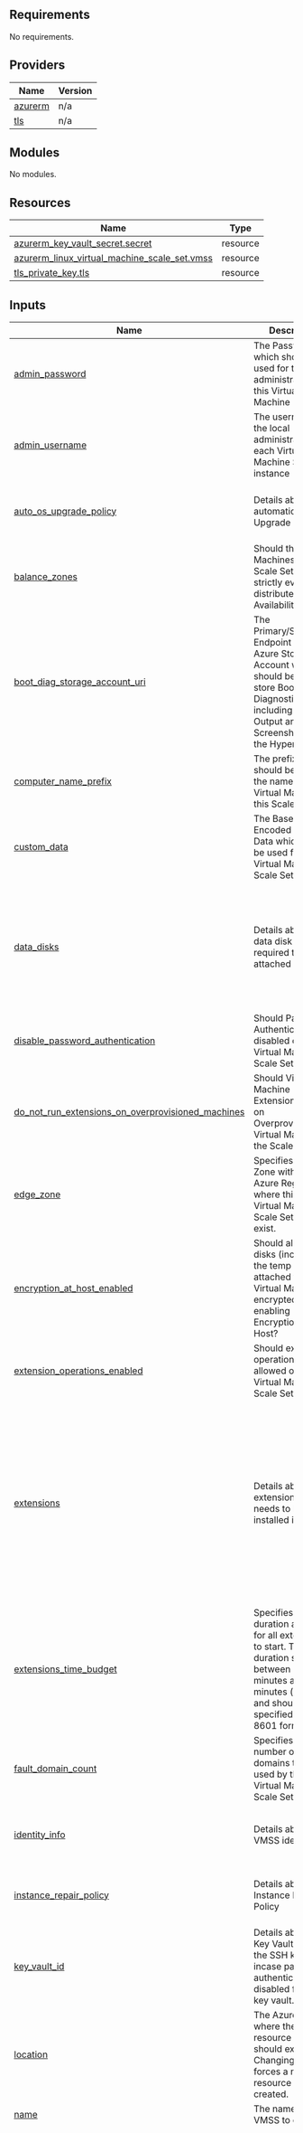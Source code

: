 ## Requirements

No requirements.

## Providers

| Name | Version |
|------|---------|
| <a name="provider_azurerm"></a> [azurerm](#provider\_azurerm) | n/a |
| <a name="provider_tls"></a> [tls](#provider\_tls) | n/a |

## Modules

No modules.

## Resources

| Name | Type |
|------|------|
| [azurerm_key_vault_secret.secret](https://registry.terraform.io/providers/hashicorp/azurerm/latest/docs/resources/key_vault_secret) | resource |
| [azurerm_linux_virtual_machine_scale_set.vmss](https://registry.terraform.io/providers/hashicorp/azurerm/latest/docs/resources/linux_virtual_machine_scale_set) | resource |
| [tls_private_key.tls](https://registry.terraform.io/providers/hashicorp/tls/latest/docs/resources/private_key) | resource |

## Inputs

| Name | Description | Type | Default | Required |
|------|-------------|------|---------|:--------:|
| <a name="input_admin_password"></a> [admin\_password](#input\_admin\_password) | The Password which should be used for the local-administrator on this Virtual Machine | `string` | n/a | yes |
| <a name="input_admin_username"></a> [admin\_username](#input\_admin\_username) | The username of the local administrator on each Virtual Machine Scale Set instance | `string` | n/a | yes |
| <a name="input_auto_os_upgrade_policy"></a> [auto\_os\_upgrade\_policy](#input\_auto\_os\_upgrade\_policy) | Details about automatica OS Upgrade Policy | <pre>object({<br>    enable_automatic_os_upgrade = bool<br>    disable_automatic_rollback  = bool<br>  })</pre> | `null` | no |
| <a name="input_balance_zones"></a> [balance\_zones](#input\_balance\_zones) | Should the Virtual Machines in this Scale Set be strictly evenly distributed across Availability Zones? | `bool` | `true` | no |
| <a name="input_boot_diag_storage_account_uri"></a> [boot\_diag\_storage\_account\_uri](#input\_boot\_diag\_storage\_account\_uri) | The Primary/Secondary Endpoint for the Azure Storage Account which should be used to store Boot Diagnostics, including Console Output and Screenshots from the Hypervisor. | `string` | `null` | no |
| <a name="input_computer_name_prefix"></a> [computer\_name\_prefix](#input\_computer\_name\_prefix) | The prefix which should be used for the name of the Virtual Machines in this Scale Set. | `string` | `null` | no |
| <a name="input_custom_data"></a> [custom\_data](#input\_custom\_data) | The Base64-Encoded Custom Data which should be used for this Virtual Machine Scale Set | `string` | `null` | no |
| <a name="input_data_disks"></a> [data\_disks](#input\_data\_disks) | Details about the data disk that are required to be attached | <pre>map(object({<br>    name                      = string<br>    caching                   = string<br>    disk_size_gb              = number<br>    create_option             = string<br>    lun                       = number<br>    storage_account_type      = string<br>    disk_encryption_set_id    = string<br>    write_accelerator_enabled = bool<br>  }))</pre> | `null` | no |
| <a name="input_disable_password_authentication"></a> [disable\_password\_authentication](#input\_disable\_password\_authentication) | Should Password Authentication be disabled on this Virtual Machine Scale Set? | `bool` | `false` | no |
| <a name="input_do_not_run_extensions_on_overprovisioned_machines"></a> [do\_not\_run\_extensions\_on\_overprovisioned\_machines](#input\_do\_not\_run\_extensions\_on\_overprovisioned\_machines) | Should Virtual Machine Extensions be run on Overprovisioned Virtual Machines in the Scale Set? | `bool` | `false` | no |
| <a name="input_edge_zone"></a> [edge\_zone](#input\_edge\_zone) | Specifies the Edge Zone within the Azure Region where this Linux Virtual Machine Scale Set should exist. | `string` | `null` | no |
| <a name="input_encryption_at_host_enabled"></a> [encryption\_at\_host\_enabled](#input\_encryption\_at\_host\_enabled) | Should all of the disks (including the temp disk) attached to this Virtual Machine be encrypted by enabling Encryption at Host? | `bool` | `false` | no |
| <a name="input_extension_operations_enabled"></a> [extension\_operations\_enabled](#input\_extension\_operations\_enabled) | Should extension operations be allowed on the Virtual Machine Scale Set? | `bool` | `true` | no |
| <a name="input_extensions"></a> [extensions](#input\_extensions) | Details about the extensions that needs to be installed in VMSS | <pre>map(object({<br>    name                       = string<br>    publisher                  = string<br>    type                       = string<br>    type_handler_version       = string<br>    auto_upgrade_minor_version = bool<br>    automatic_upgrade_enabled  = bool<br>    force_update_tag           = string<br>    protected_settings         = string<br>    provision_after_extensions = list(string)<br>    settings                   = string<br>    protected_settings_from_key_vault = object({<br>      secret_url      = string<br>      source_vault_id = string<br>    })<br>  }))</pre> | `null` | no |
| <a name="input_extensions_time_budget"></a> [extensions\_time\_budget](#input\_extensions\_time\_budget) | Specifies the duration allocated for all extensions to start. The time duration should be between 15 minutes and 120 minutes (inclusive) and should be specified in ISO 8601 format. | `string` | `"PT1H30M"` | no |
| <a name="input_fault_domain_count"></a> [fault\_domain\_count](#input\_fault\_domain\_count) | Specifies the number of fault domains that are used by this Linux Virtual Machine Scale Set | `number` | `null` | no |
| <a name="input_identity_info"></a> [identity\_info](#input\_identity\_info) | Details about the VMSS identity | <pre>object({<br>    type         = string<br>    identity_ids = list(string)<br>  })</pre> | `null` | no |
| <a name="input_instance_repair_policy"></a> [instance\_repair\_policy](#input\_instance\_repair\_policy) | Details about Instance Repair Policy | <pre>object({<br>    enabled      = bool<br>    grace_period = string<br>  })</pre> | `null` | no |
| <a name="input_key_vault_id"></a> [key\_vault\_id](#input\_key\_vault\_id) | Details about the Key Vault to store the SSH keys incase password authentication is disabled for this key vault. | `string` | `null` | no |
| <a name="input_location"></a> [location](#input\_location) | The Azure region where the resource group should exist. Changing this forces a new resource to be created. | `string` | `"eastus"` | no |
| <a name="input_name"></a> [name](#input\_name) | The name of the VMSS to create | `string` | n/a | yes |
| <a name="input_network_interface_details"></a> [network\_interface\_details](#input\_network\_interface\_details) | Details about the VMSS network interface details. | <pre>map(object({<br>    name                          = string<br>    dns_servers                   = list(string)<br>    enable_accelerated_networking = bool<br>    enable_ip_forwarding          = bool<br>    network_security_group_id     = string<br>    primary                       = bool<br>    ip_configuration = map(object({<br>      name                                         = string<br>      application_gateway_backend_address_pool_ids = list(string)<br>      application_security_group_ids               = list(string)<br>      load_balancer_backend_address_pool_ids       = list(string)<br>      load_balancer_inbound_nat_rules_ids          = list(string)<br>      primary                                      = bool<br>      public_ip_address = object({<br>        name                    = string<br>        domain_name_label       = string<br>        idle_timeout_in_minutes = number<br>        public_ip_prefix_id     = string<br>        version                 = string<br>      })<br>    }))<br>  }))</pre> | n/a | yes |
| <a name="input_os_disk_info"></a> [os\_disk\_info](#input\_os\_disk\_info) | Details about the VMSS OS disk | <pre>object({<br>    caching                   = string<br>    storage_account_type      = string<br>    disk_encryption_set_id    = string<br>    disk_size_gb              = number<br>    write_accelerator_enabled = bool<br>  })</pre> | n/a | yes |
| <a name="input_overprovision_vms"></a> [overprovision\_vms](#input\_overprovision\_vms) | Should Azure over-provision Virtual Machines in this Scale Set? | `string` | `false` | no |
| <a name="input_plan_info"></a> [plan\_info](#input\_plan\_info) | Details about the VM plan info that will be created in VMSS | <pre>object({<br>    name      = string<br>    publisher = string<br>    product   = string<br>  })</pre> | `null` | no |
| <a name="input_priority"></a> [priority](#input\_priority) | The Priority of this Virtual Machine Scale Set. Possible values are Regular and Spot | `string` | `"Regular"` | no |
| <a name="input_provision_vm_agent"></a> [provision\_vm\_agent](#input\_provision\_vm\_agent) | Should the Azure VM Agent be provisioned on each Virtual Machine in the Scale Set? | `bool` | `true` | no |
| <a name="input_rg_name"></a> [rg\_name](#input\_rg\_name) | The name of the Resource Group in which the Linux Virtual Machine Scale Set should be exist | `string` | n/a | yes |
| <a name="input_rolling_upgrade_policy"></a> [rolling\_upgrade\_policy](#input\_rolling\_upgrade\_policy) | Details about the VMSS rolling upgrade policy | <pre>object({<br>    max_batch_instance_percent              = number<br>    max_unhealthy_instance_percent          = number<br>    max_unhealthy_upgraded_instance_percent = number<br>    pause_time_between_batches              = number<br>    cross_zone_upgrades_enabled             = bool<br>    prioritize_unhealthy_instances_enabled  = bool<br>  })</pre> | `null` | no |
| <a name="input_scale_in_policy"></a> [scale\_in\_policy](#input\_scale\_in\_policy) | Details about the VMSS scale in policy | <pre>object({<br>    rule                   = string<br>    force_deletion_enabled = bool<br>  })</pre> | `null` | no |
| <a name="input_secrets_info"></a> [secrets\_info](#input\_secrets\_info) | Details about the secrets for VMSS that are available in Key Vault | <pre>map(object({<br>    key_vault_id = string<br>    certificate_urls = object({<br>      url = string<br>    })<br>  }))</pre> | `null` | no |
| <a name="input_secure_boot_enabled"></a> [secure\_boot\_enabled](#input\_secure\_boot\_enabled) | Specifies whether secure boot should be enabled on the virtual machine. | `bool` | `null` | no |
| <a name="input_sku_name"></a> [sku\_name](#input\_sku\_name) | SKU Name for VMSS | `string` | n/a | yes |
| <a name="input_source_image_id"></a> [source\_image\_id](#input\_source\_image\_id) | The ID of an Image which each Virtual Machine in this Scale Set should be based on | `string` | `null` | no |
| <a name="input_source_image_ref"></a> [source\_image\_ref](#input\_source\_image\_ref) | Details about the image that will be used for this VMSS | <pre>object({<br>    publisher = string<br>    offer     = string<br>    sku       = string<br>    version   = string<br>  })</pre> | n/a | yes |
| <a name="input_tags"></a> [tags](#input\_tags) | A mapping of tags to assign to the resource | `map(any)` | n/a | yes |
| <a name="input_termination_notification_info"></a> [termination\_notification\_info](#input\_termination\_notification\_info) | Details about the termination notification in VMSS | <pre>object({<br>    enabled = bool<br>    timeout = string<br>  })</pre> | `null` | no |
| <a name="input_upgrade_mode"></a> [upgrade\_mode](#input\_upgrade\_mode) | Specifies how Upgrades (e.g. changing the Image/SKU) should be performed to Virtual Machine Instances. Possible values are Automatic, Manual and Rolling | `string` | `"Manual"` | no |
| <a name="input_user_data"></a> [user\_data](#input\_user\_data) | The Base64-Encoded User Data which should be used for this Virtual Machine Scale Set. | `string` | `null` | no |
| <a name="input_zones"></a> [zones](#input\_zones) | Specifies a list of Availability Zones in which this Linux Virtual Machine Scale Set should be located. | `list(string)` | <pre>[<br>  "1",<br>  "2",<br>  "3"<br>]</pre> | no |

## Outputs

| Name | Description |
|------|-------------|
| <a name="output_id"></a> [id](#output\_id) | The id of the Linux Virtual machine scale set |
| <a name="output_principal_id"></a> [principal\_id](#output\_principal\_id) | The Managed Identity used by this Virtual Machine scale set |
